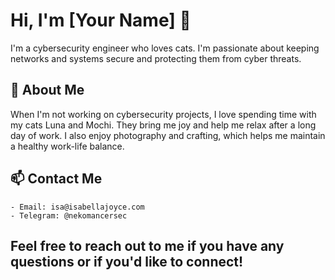 # Hi, I'm [Your Name] 👋

I'm a cybersecurity engineer who loves cats. I'm passionate about keeping networks and systems secure and protecting them from cyber threats.

## 🐾 About Me

When I'm not working on cybersecurity projects, I love spending time with my cats Luna and Mochi. They bring me joy and help me relax after a long day of work. I also enjoy photography and crafting, which helps me maintain a healthy work-life balance.

## 📫 Contact Me

    - Email: isa@isabellajoyce.com
    - Telegram: @nekomancersec

## Feel free to reach out to me if you have any questions or if you'd like to connect!
